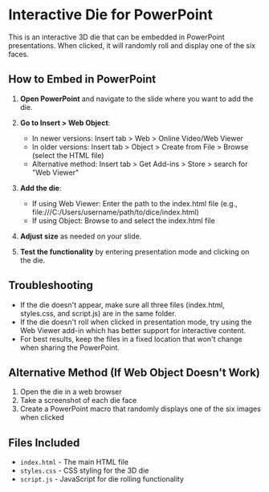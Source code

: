 # Interactive Die for PowerPoint

This is an interactive 3D die that can be embedded in PowerPoint presentations. When clicked, it will randomly roll and display one of the six faces.

## How to Embed in PowerPoint

1. **Open PowerPoint** and navigate to the slide where you want to add the die.

2. **Go to Insert > Web Object**:
   - In newer versions: Insert tab > Web > Online Video/Web Viewer
   - In older versions: Insert tab > Object > Create from File > Browse (select the HTML file)
   - Alternative method: Insert tab > Get Add-ins > Store > search for "Web Viewer"

3. **Add the die**:
   - If using Web Viewer: Enter the path to the index.html file (e.g., file:///C:/Users/username/path/to/dice/index.html)
   - If using Object: Browse to and select the index.html file

4. **Adjust size** as needed on your slide.

5. **Test the functionality** by entering presentation mode and clicking on the die.

## Troubleshooting

- If the die doesn't appear, make sure all three files (index.html, styles.css, and script.js) are in the same folder.
- If the die doesn't roll when clicked in presentation mode, try using the Web Viewer add-in which has better support for interactive content.
- For best results, keep the files in a fixed location that won't change when sharing the PowerPoint.

## Alternative Method (If Web Object Doesn't Work)

1. Open the die in a web browser
2. Take a screenshot of each die face
3. Create a PowerPoint macro that randomly displays one of the six images when clicked

## Files Included

- `index.html` - The main HTML file
- `styles.css` - CSS styling for the 3D die
- `script.js` - JavaScript for die rolling functionality
